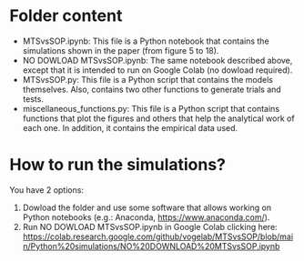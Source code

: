 Folder content
=
- MTSvsSOP.ipynb: This file is a Python notebook that contains the simulations shown in the paper (from figure 5 to 18).
- NO DOWLOAD MTSvsSOP.ipynb: The same notebook described above, except that it is intended to run on Google Colab (no dowload required).
- MTSvsSOP.py: This file is a Python script that contains the models themselves. Also, contains two other functions to generate trials and tests.
- miscellaneous_functions.py: This file is a Python script that contains functions that plot the figures and others that help the analytical work of each one. In addition, it contains the empirical data used.

How to run the simulations?
=
You have 2 options:
1) Dowload the folder and use some software that allows working on Python notebooks (e.g.: Anaconda, https://www.anaconda.com/).
2) Run NO DOWLOAD MTSvsSOP.ipynb in Google Colab clicking here: https://colab.research.google.com/github/vogelab/MTSvsSOP/blob/main/Python%20simulations/NO%20DOWNLOAD%20MTSvsSOP.ipynb
